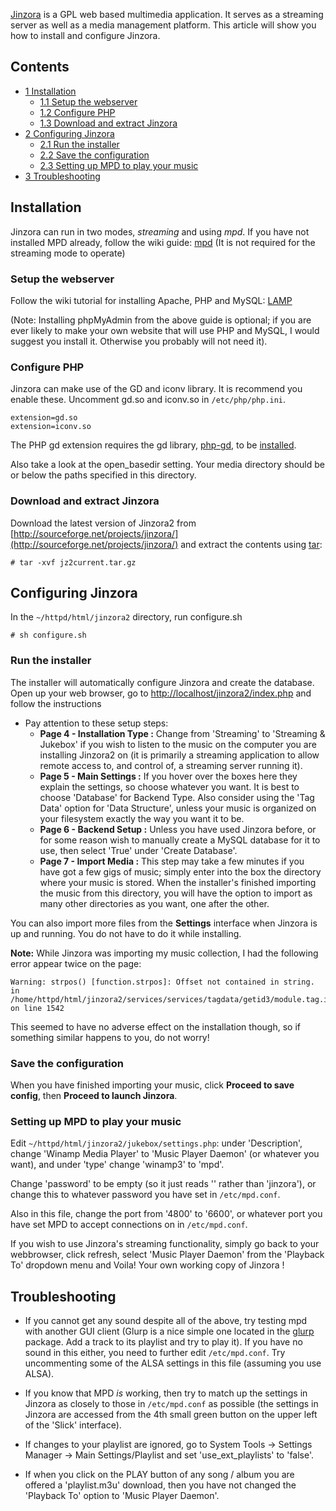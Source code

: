 [Jinzora](http://sourceforge.net/projects/jinzora/) is a GPL web based multimedia application. It serves as a streaming server as well as a media management platform. This article will show you how to install and configure Jinzora.

## Contents

*   [1 Installation](#Installation)
    *   [1.1 Setup the webserver](#Setup_the_webserver)
    *   [1.2 Configure PHP](#Configure_PHP)
    *   [1.3 Download and extract Jinzora](#Download_and_extract_Jinzora)
*   [2 Configuring Jinzora](#Configuring_Jinzora)
    *   [2.1 Run the installer](#Run_the_installer)
    *   [2.2 Save the configuration](#Save_the_configuration)
    *   [2.3 Setting up MPD to play your music](#Setting_up_MPD_to_play_your_music)
*   [3 Troubleshooting](#Troubleshooting)

## Installation

Jinzora can run in two modes, _streaming_ and using _mpd_. If you have not installed MPD already, follow the wiki guide: [mpd](/index.php/Mpd "Mpd") (It is not required for the streaming mode to operate)

### Setup the webserver

Follow the wiki tutorial for installing Apache, PHP and MySQL: [LAMP](/index.php/LAMP "LAMP")

(Note: Installing phpMyAdmin from the above guide is optional; if you are ever likely to make your own website that will use PHP and MySQL, I would suggest you install it. Otherwise you probably will not need it).

### Configure PHP

Jinzora can make use of the GD and iconv library. It is recommend you enable these. Uncomment gd.so and iconv.so in `/etc/php/php.ini`.

```
extension=gd.so
extension=iconv.so

```

The PHP gd extension requires the gd library, [php-gd](https://www.archlinux.org/packages/?name=php-gd), to be [installed](/index.php/Installed "Installed").

Also take a look at the open_basedir setting. Your media directory should be or below the paths specified in this directory.

### Download and extract Jinzora

Download the latest version of Jinzora2 from [http://sourceforge.net/projects/jinzora/](http://sourceforge.net/projects/jinzora/) and extract the contents using [tar](/index.php/Tar "Tar"):

```
# tar -xvf jz2current.tar.gz

```

## Configuring Jinzora

In the `~/httpd/html/jinzora2` directory, run configure.sh

```
# sh configure.sh

```

### Run the installer

The installer will automatically configure Jinzora and create the database. Open up your web browser, go to [http://localhost/jinzora2/index.php](http://localhost/jinzora2/index.php) and follow the instructions

*   Pay attention to these setup steps:
    *   **Page 4 - Installation Type :** Change from 'Streaming' to 'Streaming & Jukebox' if you wish to listen to the music on the computer you are installing Jinzora2 on (it is primarily a streaming application to allow remote access to, and control of, a streaming server running it).
    *   **Page 5 - Main Settings :** If you hover over the boxes here they explain the settings, so choose whatever you want. It is best to choose 'Database' for Backend Type. Also consider using the 'Tag Data' option for 'Data Structure', unless your music is organized on your filesystem exactly the way you want it to be.
    *   **Page 6 - Backend Setup :** Unless you have used Jinzora before, or for some reason wish to manually create a MySQL database for it to use, then select 'True' under 'Create Database'.
    *   **Page 7 - Import Media :** This step may take a few minutes if you have got a few gigs of music; simply enter into the box the directory where your music is stored. When the installer's finished importing the music from this directory, you will have the option to import as many other directories as you want, one after the other.

You can also import more files from the **Settings** interface when Jinzora is up and running. You do not have to do it while installing.

**Note:** While Jinzora was importing my music collection, I had the following error appear twice on the page:

```
Warning: strpos() [function.strpos]: Offset not contained in string. in /home/httpd/html/jinzora2/services/services/tagdata/getid3/module.tag.id3v2.php
on line 1542
```

This seemed to have no adverse effect on the installation though, so if something similar happens to you, do not worry!

### Save the configuration

When you have finished importing your music, click **Proceed to save config**, then **Proceed to launch Jinzora**.

### Setting up MPD to play your music

Edit `~/httpd/html/jinzora2/jukebox/settings.php`: under 'Description', change 'Winamp Media Player' to 'Music Player Daemon' (or whatever you want), and under 'type' change 'winamp3' to 'mpd'.

Change 'password' to be empty (so it just reads '' rather than 'jinzora'), or change this to whatever password you have set in `/etc/mpd.conf`.

Also in this file, change the port from '4800' to '6600', or whatever port you have set MPD to accept connections on in `/etc/mpd.conf`.

If you wish to use Jinzora's streaming functionality, simply go back to your webbrowser, click refresh, select 'Music Player Daemon' from the 'Playback To' dropdown menu and Voila! Your own working copy of Jinzora !

## Troubleshooting

*   If you cannot get any sound despite all of the above, try testing mpd with another GUI client (Glurp is a nice simple one located in the [glurp](https://www.archlinux.org/packages/?name=glurp) package. Add a track to its playlist and try to play it). If you have no sound in this either, you need to further edit `/etc/mpd.conf`. Try uncommenting some of the ALSA settings in this file (assuming you use ALSA).

*   If you know that MPD _is_ working, then try to match up the settings in Jinzora as closely to those in `/etc/mpd.conf` as possible (the settings in Jinzora are accessed from the 4th small green button on the upper left of the 'Slick' interface).

*   If changes to your playlist are ignored, go to System Tools -> Settings Manager -> Main Settings/Playlist and set 'use_ext_playlists' to 'false'.

*   If when you click on the PLAY button of any song / album you are offered a 'playlist.m3u' download, then you have not changed the 'Playback To' option to 'Music Player Daemon'.